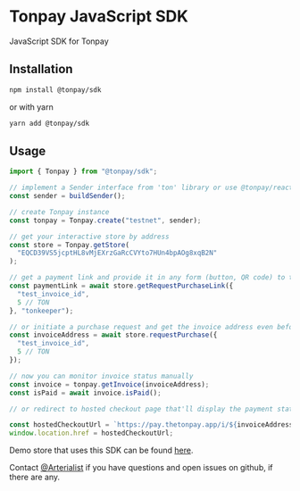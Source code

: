 # Tonpay JavaScript SDK

JavaScript SDK for Tonpay

## Installation

```bash
npm install @tonpay/sdk
```

or with yarn

```bash
yarn add @tonpay/sdk
```

## Usage

```ts
import { Tonpay } from "@tonpay/sdk";

// implement a Sender interface from 'ton' library or use @tonpay/react package for useSender() hook
const sender = buildSender();

// create Tonpay instance
const tonpay = Tonpay.create("testnet", sender);

// get your interactive store by address
const store = Tonpay.getStore(
  "EQCD39VS5jcptHL8vMjEXrzGaRcCVYto7HUn4bpAOg8xqB2N"
);

// get a payment link and provide it in any form (button, QR code) to the customer
const paymentLink = await store.getRequestPurchaseLink({
  "test_invoice_id",
  5 // TON
}, "tonkeeper");

// or initiate a purchase request and get the invoice address even before it's created on-chain
const invoiceAddress = await store.requestPurchase({
  "test_invoice_id",
  5 // TON
});

// now you can monitor invoice status manually
const invoice = tonpay.getInvoice(invoiceAddress);
const isPaid = await invoice.isPaid();

// or redirect to hosted checkout page that'll display the payment statue automatically

const hostedCheckoutUrl = `https://pay.thetonpay.app/i/${invoiceAddress}`;
window.location.href = hostedCheckoutUrl;
```

Demo store that uses this SDK can be found [here](https://github.com/TheTonpay/Durger-King-2.0).

Contact [@Arterialist](https://t.me/arterialist) if you have questions and open issues on github, if there are any.
